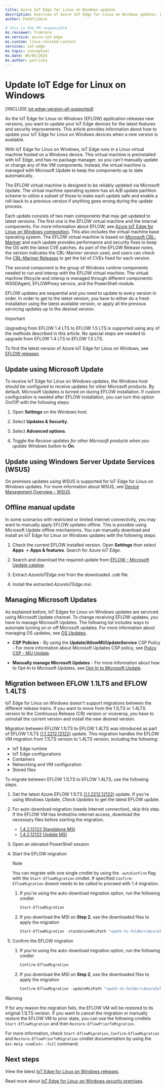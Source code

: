 ```yaml
---
title: Azure IoT Edge for Linux on Windows updates
description: Overview of Azure IoT Edge for Linux on Windows updates. Learn how to update your IoT Edge for Linux on Windows devices when a new version is available.
author: PatAltimore

# this is the PM responsible
ms.reviewer: fcabrera
ms.service: azure-iot-edge
ms.custom: linux-related-content
services: iot-edge
ms.topic: conceptual
ms.date: 06/05/2024
ms.author: patricka
---
```


# Update IoT Edge for Linux on Windows

[!INCLUDE [iot-edge-version-all-supported](includes/iot-edge-version-all-supported.md)]

As the IoT Edge for Linux on Windows (EFLOW) application releases new versions, you want to update your IoT Edge devices for the latest features and security improvements. This article provides information about how to update your IoT Edge for Linux on Windows devices when a new version is available.


With IoT Edge for Linux on Windows, IoT Edge runs in a Linux virtual machine hosted on a Windows device. This virtual machine is preinstalled with IoT Edge, and has no package manager, so you can't manually update or change any of the VM components. Instead, the virtual machine is managed with Microsoft Update to keep the components up to date automatically.

The EFLOW virtual machine is designed to be reliably updated via Microsoft Update. The virtual machine operating system has an A/B update partition scheme to utilize a subset of those to make each update safe and enable a roll-back to a previous version if anything goes wrong during the update process.

Each update consists of two main components that may get updated to latest versions. The first one is the EFLOW virtual machine and the internal components. For more information about EFLOW, see [Azure IoT Edge for Linux on Windows composition](./iot-edge-for-linux-on-windows.md). This also includes the virtual machine base operating system. The EFLOW virtual machine is based on [Microsoft CBL-Mariner](https://github.com/microsoft/CBL-Mariner) and each update provides performance and security fixes to keep the OS with the latest CVE patches. As part of the EFLOW Release notes, the version indicates the CBL-Mariner version used, and users can check the [CBL-Mariner Releases](https://github.com/microsoft/CBL-Mariner/releases) to get the list of CVEs fixed for each version. 

The second component is the group of Windows runtime components needed to run and interop with the EFLOW virtual machine. The virtual machine lifecycle and interop is managed through different components: WSSDAgent, EFLOWProxy service, and the PowerShell module. 

EFLOW updates are sequential and you need to update to every version in order. In order to get to the latest version, you have to either do a fresh installation using the latest available version, or apply all the previous servicing updates up to the desired version. 

> [!IMPORTANT]
> Upgrading from EFLOW 1.4 LTS to EFLOW 1.5 LTS is supported using any of the methods described in this article. No special steps are needed to upgrade from EFLOW 1.4 LTS to EFLOW 1.5 LTS.

To find the latest version of Azure IoT Edge for Linux on Windows, see [EFLOW releases](https://aka.ms/AzEFLOW-Releases).

## Update using Microsoft Update

To receive IoT Edge for Linux on Windows updates, the Windows host should be configured to receive updates for other Microsoft products. By default, Microsoft Updates is turned on during EFLOW installation. If custom configuration is needed after EFLOW installation, you can turn this option On/Off with the following steps:

1. Open **Settings** on the Windows host.

1. Select **Updates & Security**.

1. Select **Advanced options**.

1. Toggle the *Receive updates for other Microsoft products when you update Windows* button to **On**.


## Update using Windows Server Update Services (WSUS)

On premises updates using WSUS is supported for IoT Edge for Linux on Windows updates. For more information about WSUS, see [Device Management Overview - WSUS](/windows/iot/iot-enterprise/device-management/device-management-overview#windows-server-update-services-wsus).


## Offline manual update

In some scenarios with restricted or limited internet connectivity, you may want to manually apply EFLOW updates offline. This is possible using Microsoft Update offline mechanisms. You can manually download and install an IoT Edge for Linux on Windows updates with the following steps:

1. Check the current EFLOW installed version. Open **Settings** then select **Apps** -> **Apps & features**. Search for *Azure IoT Edge*. 

1. Search and download the required update from [EFLOW - Microsoft Update catalog](https://www.catalog.update.microsoft.com/Search.aspx?q=Azure%20IoT%20Edge%20for%20Linux%20on%20Windows).

1. Extract *AzureIoTEdge.msi* from the downloaded *.cab* file.

1. Install the extracted *AzureIoTEdge.msi*.

## Managing Microsoft Updates

As explained before, IoT Edges for Linux on Windows updates are serviced using Microsoft Update channel.  To change receiving EFLOW updates, you have to manage Microsoft Updates. The following list includes ways to automate turning on or off Microsoft updates. For more information about managing OS updates, see [OS Updates](/windows/iot/iot-enterprise/os-features/updates#completely-turn-off-windows-updates).

- **CSP Policies** - By using the **Update/AllowMUUpdateService** CSP Policy - For more information about Microsoft Updates CSP policy, see [Policy CSP - MU Update](/windows/client-management/mdm/policy-csp-update#update-allowmuupdateservice).

- **Manually manage Microsoft Updates** - For more information about how to Opt-In to Microsoft Updates, see [Opt-In to Microsoft Update](/windows/win32/wua_sdk/opt-in-to-microsoft-update).

## Migration between EFLOW 1.1LTS and EFLOW 1.4LTS

IoT Edge for Linux on Windows doesn't support migrations between the different release trains. If you want to move from the 1.1LTS or 1.4LTS version to the Continuous Release (CR) version or viceversa, you have to uninstall the current version and install the new desired version. 

Migration between EFLOW 1.1LTS to EFLOW 1.4LTS was introduced as part of EFLOW 1.1LTS [(1.1.2212.12122)](https://aka.ms/AzEFLOWMSI-Update-1_1_2212_12122) update. This migration handles the EFLOW VM migration from 1.1LTS version to 1.4LTS version, including the following:
- IoT Edge runtime
- IoT Edge configurations
- Containers
- Networking and VM configuration
- Stored files

To migrate between EFLOW 1.1LTS to EFLOW 1.4LTS, use the following steps.

1. Get the latest Azure EFLOW 1.1LTS [(1.1.2212.12122)](https://aka.ms/AzEFLOWMSI-Update-1_1_2212_12122) update. If you're using Windows Update, *Check Updates* to get the latest EFLOW update.
1. For auto-download migration (needs Internet connection), skip this step. If the EFLOW VM has limited/no internet access, download the necessary files before starting the migration.
    - [1.4.2.12122 Standalone MSI](https://aka.ms/AzEFLOW-Update-1_1-to-1_4_SA)
    - [1.4.2.12122 Update MSI](https://aka.ms/AzEFLOW-Update-1_1-to-1_4_Update)
1. Open an elevated PowerShell session
1. Start the EFLOW migration

    > [!NOTE]
    > You can migrate with one single cmdlet by using the `-autoConfirm` flag with the `Start-EflowMigration` cmdlet. If specified `Confirm-EflowMigration` doesnt needs to be called to proceed with 1.4 migration.

    1. If you're using the auto-download migration option, run the following cmdlet
        ```powershell
        Start-EflowMigration
        ```
    1. If you download the MSI on **Step 2**, use the downloaded files to apply the migration
        ```powershell
        Start-EflowMigration -standaloneMsiPath "<path-to-folder>\AzureIoTEdge_LTS_1.4.2.12122_X64.msi" 
        ```
1. Confirm the EFLOW migration
    1. If you're using the auto-download migration option, run the following cmdlet
        ```powershell
        Confirm-EflowMigration
        ```
    1. If you download the MSI on **Step 2**, use the downloaded files to apply the migration
        ```powershell
        Confirm-EflowMigration -updateMsiPath "<path-to-folder>\AzureIoTEdge_LTS_Update_1.4.2.12122_X64.msi" 
        ```

>[!WARNING]
> If for any reason the migration fails, the EFLOW VM will be restored to its original 1.1LTS version. 
> If you want to cancel the migration or manually restore the EFLOW VM to prior state, you can use the following cmdlets `Start-EflowMigration` and then `Restore-EflowPriorToMigration`. 

For more information, check `Start-EflowMigration`, `Confirm-EflowMigration` and `Restore-EflowPriorToMigration` cmdlet documentation by using the `Get-Help <cmdlet> -full` command. 

## Next steps

View the latest [IoT Edge for Linux on Windows releases](https://github.com/Azure/iotedge-eflow/releases).

Read more about [IoT Edge for Linux on Windows security premises](./iot-edge-for-linux-on-windows-security.md).

